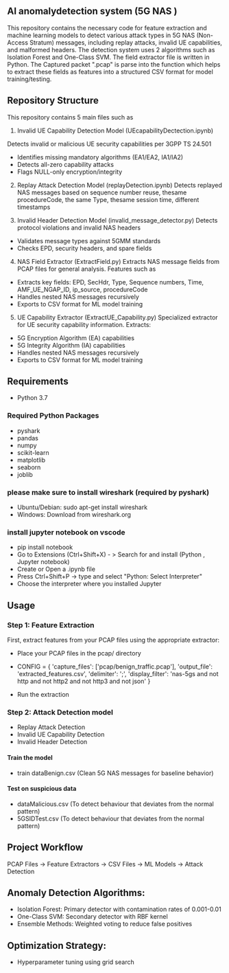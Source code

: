 ## AI anomalydetection system (5G NAS )
This repository contains the necessary code for feature extraction and machine learning models to detect various attack types in 5G NAS (Non-Access Stratum) messages, including replay attacks, invalid UE capabilities, and malformed headers. The detection system uses 2 algorithms such as Isolation Forest and One-Class SVM. The field extractor file is written in Python. The Captured packet ".pcap" is parse into the function which helps to extract these fields as features into a structured CSV format for model training/testing.

## Repository Structure
This repository contains 5 main files such as

1. Invalid UE Capability Detection Model (UEcapabilityDectection.ipynb)

Detects invalid or malicious UE security capabilities per 3GPP TS 24.501
- Identifies missing mandatory algorithms (EA1/EA2, IA1/IA2)
- Detects all-zero capability attacks
- Flags NULL-only encryption/integrity

2.  Replay Attack Detection Model (replayDetection.ipynb)
Detects replayed NAS messages based on sequence number reuse, thesame procedureCode, the same Type, thesame session time, different timestamps 

3.  Invalid Header Detection Model (invalid_message_detector.py)
Detects protocol violations and invalid NAS headers

- Validates message types against 5GMM standards
- Checks EPD, security headers, and spare fields

4.  NAS Field Extractor (ExtractField.py)
Extracts NAS message fields from PCAP files for general analysis. Features such as

- Extracts key fields: EPD, SecHdr, Type, Sequence numbers, Time, AMF_UE_NGAP_ID, ip_source, procedureCode
- Handles nested NAS messages recursively
- Exports to CSV format for ML model training

5. UE Capability Extractor (ExtractUE_Capability.py)
Specialized extractor for UE security capability information. Extracts:

- 5G Encryption Algorithm (EA) capabilities
- 5G Integrity Algorithm (IA) capabilities
- Handles nested NAS messages recursively
- Exports to CSV format for ML model training


## Requirements

- Python 3.7

### Required Python Packages

- pyshark  
- pandas  
- numpy  
- scikit-learn  
- matplotlib  
- seaborn  
- joblib



### please make sure to install wireshark (required by pyshark) 
- Ubuntu/Debian: sudo apt-get install wireshark
- Windows: Download from wireshark.org

### install jupyter notebook on vscode
- pip install notebook 
- Go to Extensions (Ctrl+Shift+X) - > Search for and install (Python , Jupyter notebook)
- Create or Open a .ipynb file
- Press Ctrl+Shift+P → type and select "Python: Select Interpreter"
- Choose the interpreter where you installed Jupyter

## Usage
### Step 1: Feature Extraction
First, extract features from your PCAP files using the appropriate extractor:

- Place your PCAP files in the pcap/ directory
- CONFIG = {
    'capture_files': ['pcap/benign_traffic.pcap'],
    'output_file': 'extracted_features.csv',
    'delimiter': ';',
    'display_filter': 'nas-5gs and not http and not http2 and not http3 and not json'
}

- Run the extraction


### Step 2: Attack Detection model
- Replay Attack Detection
- Invalid UE Capability Detection
- Invalid Header Detection

#### Train the model
- train dataBenign.csv (Clean 5G NAS messages for baseline behavior)

#### Test on suspicious data
- dataMalicious.csv (To detect behaviour that deviates from the normal pattern)
- 5GSIDTest.csv (To detect behaviour that deviates from the normal pattern)

## Project Workflow
PCAP Files → Feature Extractors → CSV Files → ML Models → Attack Detection


## Anomaly Detection Algorithms:

- Isolation Forest: Primary detector with contamination rates of 0.001-0.01
- One-Class SVM: Secondary detector with RBF kernel
- Ensemble Methods: Weighted voting to reduce false positives


## Optimization Strategy:

- Hyperparameter tuning using grid search

